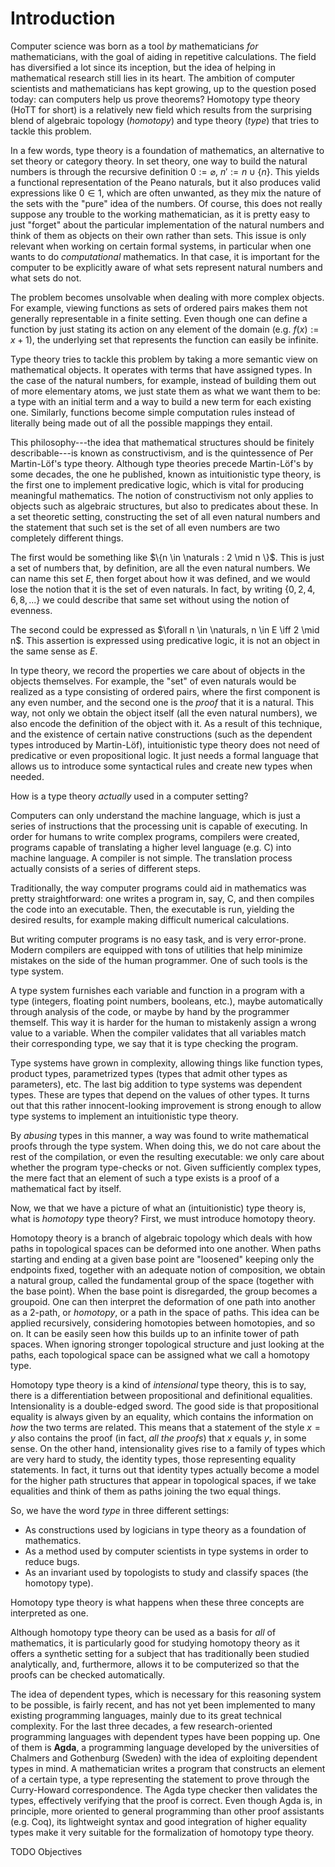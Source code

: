 # Introduction

Computer science was born as a tool *by* mathematicians *for* mathematicians, with the goal of aiding in repetitive calculations.
The field has diversified a lot since its inception, but the idea of helping in mathematical research still lies in its heart.
The ambition of computer scientists and mathematicians has kept growing, up to the question posed today: can computers help us prove theorems?
Homotopy type theory (HoTT for short) is a relatively new field which results from the surprising blend of algebraic topology (*homotopy*) and type theory (*type*) that tries to tackle this problem.

In a few words, type theory is a foundation of mathematics, an alternative to set theory or category theory.
In set theory, one way to build the natural numbers is through the recursive definition $0 := \varnothing$, $n' := n \cup \{n\}$.
This yields a functional representation of the Peano naturals, but it also produces valid expressions like $0 \in 1$, which are often unwanted, as they mix the nature of the sets with the "pure" idea of the numbers.
Of course, this does not really suppose any trouble to the working mathematician, as it is pretty easy to just "forget" about the particular implementation of the natural numbers and think of them as objects on their own rather than sets.
This issue is only relevant when working on certain formal systems, in particular when one wants to do *computational* mathematics.
In that case, it is important for the computer to be explicitly aware of what sets represent natural numbers and what sets do not.

The problem becomes unsolvable when dealing with more complex objects.
For example, viewing functions as sets of ordered pairs makes them not generally representable in a finite setting.
Even though one can define a function by just stating its action on any element of the domain (e.g. $f(x) := x + 1$), the underlying set that represents the function can easily be infinite.

Type theory tries to tackle this problem by taking a more semantic view on mathematical objects.
It operates with terms that have assigned types.
In the case of the natural numbers, for example, instead of building them out of more elementary atoms, we just state them as what we want them to be: a type with an initial term and a way to build a new term for each existing one.
Similarly, functions become simple computation rules instead of literally being made out of all the possible mappings they entail.

This philosophy---the idea that mathematical structures should be finitely describable---is known as constructivism, and is the quintessence of Per Martin-Löf's type theory.
Although type theories precede Martin-Löf's by some decades, the one he published, known as intuitionistic type theory, is the first one to implement predicative logic, which is vital for producing meaningful mathematics.
The notion of constructivism not only applies to objects such as algebraic structures, but also to predicates about these.
In a set theoretic setting, constructing the set of all even natural numbers and the statement that such set is the set of all even numbers are two completely different things.

The first would be something like $\{n \in \naturals : 2 \mid n \}$.
This is just a set of numbers that, by definition, are all the even natural numbers.
We can name this set $E$, then forget about how it was defined, and we would lose the notion that it is the set of even naturals.
In fact, by writing $\{0,2,4,6,8,...\}$ we could describe that same set without using the notion of evenness.

The second could be expressed as $\forall n \in \naturals, n \in E \iff 2 \mid n$.
This assertion is expressed using predicative logic, it is not an object in the same sense as $E$.

In type theory, we record the properties we care about of objects in the objects themselves.
For example, the "set" of even naturals would be realized as a type consisting of ordered pairs, where the first component is any even number, and the second one is the *proof* that it is a natural.
This way, not only we obtain the object itself (all the even natural numbers), we also encode the definition of the object with it.
As a result of this technique, and the existence of certain native constructions (such as the dependent types introduced by Martin-Löf), intuitionistic type theory does not need of predicative or even propositional logic.
It just needs a formal language that allows us to introduce some syntactical rules and create new types when needed.

How is a type theory *actually* used in a computer setting?

Computers can only understand the machine language, which is just a series of instructions that the processing unit is capable of executing.
In order for humans to write complex programs, compilers were created, programs capable of translating a higher level language (e.g. C) into machine language.
A compiler is not simple.
The translation process actually consists of a series of different steps.

Traditionally, the way computer programs could aid in mathematics was pretty straightforward: one writes a program in, say, C, and then compiles the code into an executable.
Then, the executable is run, yielding the desired results, for example making difficult numerical calculations.

But writing computer programs is no easy task, and is very error-prone.
Modern compilers are equipped with tons of utilities that help minimize mistakes on the side of the human programmer.
One of such tools is the type system.

A type system furnishes each variable and function in a program with a type (integers, floating point numbers, booleans, etc.), maybe automatically through analysis of the code, or maybe by hand by the programmer themself.
This way it is harder for the human to mistakenly assign a wrong value to a variable.
When the compiler validates that all variables match their corresponding type, we say that it is type checking the program.

Type systems have grown in complexity, allowing things like function types, product types, parametrized types (types that admit other types as parameters), etc.
The last big addition to type systems was dependent types.
These are types that depend on the values of other types.
It turns out that this rather innocent-looking improvement is strong enough to allow type systems to implement an intuitionistic type theory.

By *abusing* types in this manner, a way was found to write mathematical proofs through the type system.
When doing this, we do not care about the rest of the compilation, or even the resulting executable: we only care about whether the program type-checks or not.
Given sufficiently complex types, the mere fact that an element of such a type exists is a proof of a mathematical fact by itself.

Now, we that we have a picture of what an (intuitionistic) type theory is, what is *homotopy* type theory?
First, we must introduce homotopy theory.

Homotopy theory is a branch of algebraic topology which deals with how paths in topological spaces can be deformed into one another.
When paths starting and ending at a given base point are "loosened" keeping only the endpoints fixed, together with an adequate notion of composition, we obtain a natural group, called the fundamental group of the space (together with the base point).
When the base point is disregarded, the group becomes a groupoid.
One can then interpret the deformation of one path into another as a 2-path, or *homotopy*, or a path in the space of paths.
This idea can be applied recursively, considering homotopies between homotopies, and so on.
It can be easily seen how this builds up to an infinite tower of path spaces.
When ignoring stronger topological structure and just looking at the paths, each topological space can be assigned what we call a homotopy type.

Homotopy type theory is a kind of *intensional* type theory, this is to say, there is a differentiation between propositional and definitional equalities.
Intensionality is a double-edged sword.
The good side is that propositional equality is always given by an equality, which contains the information on *how* the two terms are related.
This means that a statement of the style $x = y$ also contains the proof (in fact, *all the proofs*) that $x$ equals $y$, in some sense.
On the other hand, intensionality gives rise to a family of types which are very hard to study, the identity types, those representing equality statements.
In fact, it turns out that identity types actually become a model for the higher path structures that appear in topological spaces, if we take equalities and think of them as paths joining the two equal things.

So, we have the word *type* in three different settings:

- As constructions used by logicians in type theory as a foundation of mathematics.
- As a method used by computer scientists in type systems in order to reduce bugs.
- As an invariant used by topologists to study and classify spaces (the homotopy type).

Homotopy type theory is what happens when these three concepts are interpreted as one.

Although homotopy type theory can be used as a basis for *all* of mathematics, it is particularly good for studying homotopy theory as it offers a synthetic setting for a subject that has traditionally been studied analytically, and, furthermore, allows it to be computerized so that the proofs can be checked automatically.

The idea of dependent types, which is necessary for this reasoning system to be possible, is fairly recent, and has not yet been implemented to many existing programming languages, mainly due to its great technical complexity.
For the last three decades, a few research-oriented programming languages with dependent types have been popping up.
One of them is **Agda**, a programming language developed by the universities of Chalmers and Gothenburg (Sweden) with the idea of exploiting dependent types in mind.
A mathematician writes a program that constructs an element of a certain type, a type representing the statement to prove through the Curry-Howard correspondence.
The Agda type checker then validates the types, effectively verifying that the proof is correct.
Even though Agda is, in principle, more oriented to general programming than other proof assistants (e.g. Coq), its lightweight syntax and good integration of higher equality types make it very suitable for the formalization of homotopy type theory.

TODO Objectives
